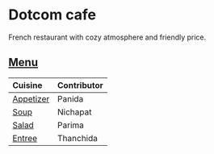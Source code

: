 # Dotcom cafe

French restaurant with cozy atmosphere and friendly price.

## [Menu](menu.md)

| Cuisine                  | Contributor |
|:-------------------------------|-------------|
| [Appetizer](menu.md#Appetizer) | Panida      |
| [Soup](menu.md#Soup)           | Nichapat    |
| [Salad](menu.md#salad)         | Parima      |
| [Entree](menu.md#Entree)       | Thanchida   |
